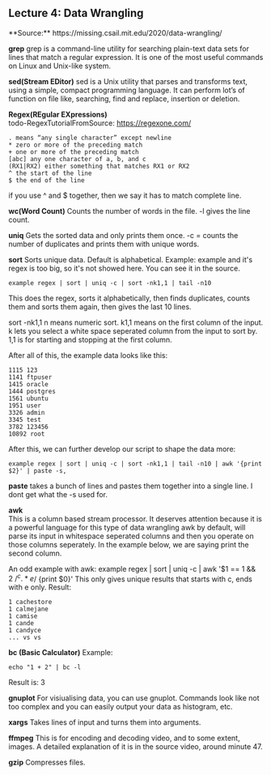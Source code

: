 <h2>Lecture 4: Data Wrangling</h2>
**Source:** https://missing.csail.mit.edu/2020/data-wrangling/

**grep**
grep is a command-line utility for searching plain-text data sets for lines that match a regular expression.
It is one of the most useful commands on Linux and Unix-like system.

**sed(Stream EDitor)**
sed is a Unix utility that parses and transforms text, using a simple, compact programming language.
It can perform lot’s of function on file like, searching, find and replace, insertion or deletion.

**Regex(REgular EXpressions)**<br>
todo-RegexTutorialFromSource: https://regexone.com/

    . means “any single character” except newline
    * zero or more of the preceding match
    + one or more of the preceding match
    [abc] any one character of a, b, and c
    (RX1|RX2) either something that matches RX1 or RX2
    ^ the start of the line
    $ the end of the line

if you use ^ and $ together, then we say it has to match complete line.

**wc(Word Count)**
    Counts the number of words in the file.
    -l gives the line count.

**uniq**
    Gets the sorted data and only prints them once.
    -c = counts the number of duplicates and prints them with unique words.

**sort**
    Sorts unique data. Default is alphabetical.
Example:
example and it's regex is too big, so it's not showed here. You can see it in the source.
``` shell script
example regex | sort | uniq -c | sort -nk1,1 | tail -n10
```
This does the regex, sorts it alphabetically, then finds duplicates, counts them and sorts them again, then gives the last 10 lines.

sort -nk1,1
n means numeric sort.
k1,1 means on the first column of the input.
k lets you select a white space seperated column from the input to sort by.
1,1 is for starting and stopping at the first column.

After all of this, the example data looks like this:
```
1115 123
1141 ftpuser
1415 oracle
1444 postgres
1561 ubuntu
1951 user
3326 admin
3345 test
3782 123456
10892 root
```

After this, we can further develop our script to shape the data more:
``` shell script
example regex | sort | uniq -c | sort -nk1,1 | tail -n10 | awk '{print $2}' | paste -s,
```

**paste**
    takes a bunch of lines and pastes them together into a single line.
    I dont get what the -s used for.

**awk**<br>
    This is a column based stream processor. It deserves attention because it is a powerful language for this type of data wrangling
    awk by default, will parse its input in whitespace seperated columns and then you operate on those columns seperately.
    In the example below, we are saying print the second column.

An odd example with awk:
example regex | sort | uniq -c | awk '$1 == 1 && $2 ~ /^c.*e$/ {print $0}'
This only gives unique results that starts with c, ends with e only.
Result:
```
1 cachestore
1 calmejane
1 camise
1 cande
1 candyce
... vs vs
```

**bc (Basic Calculator)**
Example:
``` shell script
echo "1 + 2" | bc -l
```
Result is: 3

**gnuplot**
    For visiualising data, you can use gnuplot. Commands look like not too complex and you can easily output your data as histogram, etc.

**xargs**
    Takes lines of input and turns them into arguments.

**ffmpeg**
    This is for encoding and decoding video, and to some extent, images.
    A detailed explanation of it is in the source video, around minute 47.

**gzip**
    Compresses files.

